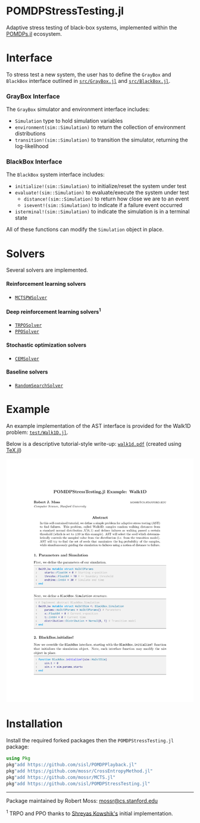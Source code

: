 # POMDPStressTesting.jl
Adaptive stress testing of black-box systems, implemented within the [POMDPs.jl](https://github.com/JuliaPOMDP/POMDPs.jl) ecosystem.

# Interface
To stress test a new system, the user has to define the `GrayBox` and `BlackBox` interface outlined in [`src/GrayBox.jl`](https://github.com/mossr/POMDPStressTesting.jl/blob/master/src/GrayBox.jl) and [`src/BlackBox.jl`](https://github.com/mossr/POMDPStressTesting.jl/blob/master/src/BlackBox.jl).

### GrayBox Interface
The `GrayBox` simulator and environment interface includes:
* `Simulation` type to hold simulation variables
* `environment(sim::Simulation)` to return the collection of environment distributions
* `transition!(sim::Simulation)` to transition the simulator, returning the log-likelihood

### BlackBox  Interface
The `BlackBox` system interface includes:
* `initialize!(sim::Simulation)` to initialize/reset the system under test
* `evaluate!(sim::Simulation)` to evaluate/execute the system under test
    * `distance!(sim::Simulation)` to return how close we are to an event
    * `isevent!(sim::Simulation)` to indicate if a failure event occurred
* `isterminal!(sim::Simulation)` to indicate the simulation is in a terminal state

All of these functions can modify the `Simulation` object in place.


# Solvers
Several solvers are implemented.

#### Reinforcement learning solvers
* [`MCTSPWSolver`](https://github.com/mossr/POMDPStressTesting.jl/blob/master/src/solvers/mcts.jl)

#### Deep reinforcement learning solvers<sup>1</sup>
* [`TRPOSolver`](https://github.com/mossr/POMDPStressTesting.jl/blob/master/src/solvers/drl/trpo.jl)
* [`PPOSolver`](https://github.com/mossr/POMDPStressTesting.jl/blob/master/src/solvers/drl/ppo.jl)

#### Stochastic optimization solvers
* [`CEMSolver`](https://github.com/mossr/POMDPStressTesting.jl/blob/master/src/solvers/cem.jl)

#### Baseline solvers
* [`RandomSearchSolver`](https://github.com/mossr/POMDPStressTesting.jl/blob/master/src/solvers/random_search.jl)


# Example

An example implementation of the AST interface is provided for the Walk1D problem: [`test/Walk1D.jl`](https://github.com/mossr/POMDPStressTesting.jl/blob/master/test/Walk1D.jl).

Below is a descriptive tutorial-style write-up: [`walk1d.pdf`](./test/pdf/walk1d.pdf) (created using [TeX.jl](https://github.com/mossr/TeX.jl))

<!-- (https://github.com/mossr/POMDPStressTesting.jl/blob/master/test/walk1d.pdf) -->

<kbd>
<p align="center">
  <a href="./test/pdf/walk1d.pdf">
    <img src="./test/svg/walk1d.svg">
  </a>
</p>
</kbd>

<!-- With an accompanying notebook: [`Walk1D.ipynb`](https://github.com/mossr/POMDPStressTesting.jl/blob/master/notebooks/Walk1D.ipynb) -->

# Installation

Install the required forked packages then the `POMDPStressTesting.jl` package:
```julia
using Pkg
pkg"add https://github.com/sisl/POMDPPlayback.jl"
pkg"add https://github.com/mossr/CrossEntropyMethod.jl"
pkg"add https://github.com/mossr/MCTS.jl"
pkg"add https://github.com/sisl/POMDPStressTesting.jl"
```

---
Package maintained by Robert Moss: mossr@cs.stanford.edu

<sup>1</sup> TRPO and PPO thanks to [Shreyas Kowshik's](https://github.com/shreyas-kowshik/RL-baselines.jl) initial implementation.